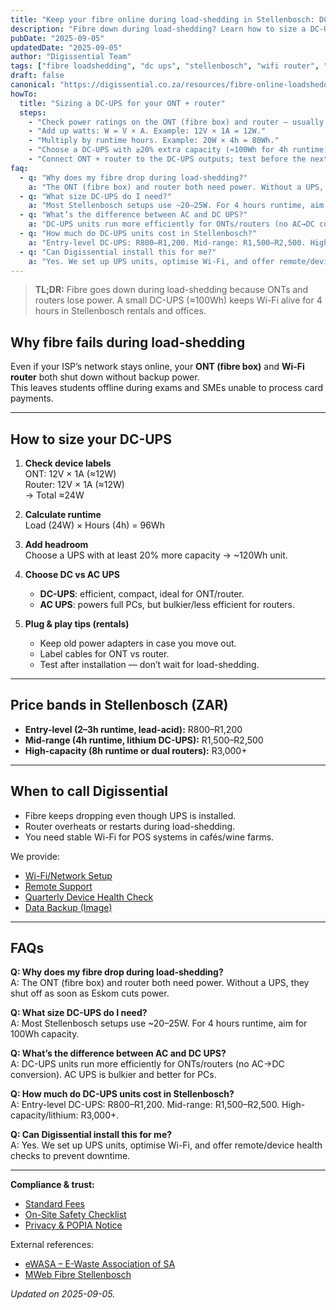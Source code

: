 ```yaml
---
title: "Keep your fibre online during load-shedding in Stellenbosch: DC-UPS sizing guide"
description: "Fibre down during load-shedding? Learn how to size a DC-UPS for your ONT + router, keep Wi-Fi running, and avoid downtime in Stellenbosch."
pubDate: "2025-09-05"
updatedDate: "2025-09-05"
author: "Digissential Team"
tags: ["fibre loadshedding", "dc ups", "stellenbosch", "wifi router", "backup power"]
draft: false
canonical: "https://digissential.co.za/resources/fibre-online-loadshedding-stellenbosch-dc-ups/"
howTo:
  title: "Sizing a DC-UPS for your ONT + router"
  steps:
    - "Check power ratings on the ONT (fibre box) and router — usually 6–12V at 1–2A each."
    - "Add up watts: W = V × A. Example: 12V × 1A = 12W."
    - "Multiply by runtime hours. Example: 20W × 4h = 80Wh."
    - "Choose a DC-UPS with ≥20% extra capacity (≈100Wh for 4h runtime)."
    - "Connect ONT + router to the DC-UPS outputs; test before the next load-shedding slot."
faq:
  - q: "Why does my fibre drop during load-shedding?"
    a: "The ONT (fibre box) and router both need power. Without a UPS, they shut off as soon as Eskom cuts power."
  - q: "What size DC-UPS do I need?"
    a: "Most Stellenbosch setups use ~20–25W. For 4 hours runtime, aim for 100Wh capacity."
  - q: "What’s the difference between AC and DC UPS?"
    a: "DC-UPS units run more efficiently for ONTs/routers (no AC→DC conversion). AC UPS is bulkier and better for PCs."
  - q: "How much do DC-UPS units cost in Stellenbosch?"
    a: "Entry-level DC-UPS: R800–R1,200. Mid-range: R1,500–R2,500. High-capacity/lithium: R3,000+."
  - q: "Can Digissential install this for me?"
    a: "Yes. We set up UPS units, optimise Wi-Fi, and offer remote/device health checks to prevent downtime."
---
```


> **TL;DR:** Fibre goes down during load-shedding because ONTs and routers lose power. A small DC-UPS (≈100Wh) keeps Wi-Fi alive for 4 hours in Stellenbosch rentals and offices.

## Why fibre fails during load-shedding

Even if your ISP’s network stays online, your **ONT (fibre box)** and **Wi-Fi router** both shut down without backup power.  
This leaves students offline during exams and SMEs unable to process card payments.

---

## How to size your DC-UPS

1. **Check device labels**  
   ONT: 12V × 1A (≈12W)  
   Router: 12V × 1A (≈12W)  
   → Total ≈24W  

2. **Calculate runtime**  
   Load (24W) × Hours (4h) = 96Wh  

3. **Add headroom**  
   Choose a UPS with at least 20% more capacity → ~120Wh unit.  

4. **Choose DC vs AC UPS**  
   - **DC-UPS**: efficient, compact, ideal for ONT/router.  
   - **AC UPS**: powers full PCs, but bulkier/less efficient for routers.  

5. **Plug & play tips (rentals)**  
   - Keep old power adapters in case you move out.  
   - Label cables for ONT vs router.  
   - Test after installation — don’t wait for load-shedding.  

---

## Price bands in Stellenbosch (ZAR)

- **Entry-level (2–3h runtime, lead-acid):** R800–R1,200  
- **Mid-range (4h runtime, lithium DC-UPS):** R1,500–R2,500  
- **High-capacity (8h runtime or dual routers):** R3,000+  

---

## When to call Digissential

- Fibre keeps dropping even though UPS is installed.  
- Router overheats or restarts during load-shedding.  
- You need stable Wi-Fi for POS systems in cafés/wine farms.  

We provide:  
- [Wi-Fi/Network Setup](/services/wifi-network-setup/)  
- [Remote Support](/services/remote-support-setup/)  
- [Quarterly Device Health Check](/services/device-health-check/)  
- [Data Backup (Image)](/services/data-backup-recovery/)  

---

## FAQs

**Q: Why does my fibre drop during load-shedding?**  
A: The ONT (fibre box) and router both need power. Without a UPS, they shut off as soon as Eskom cuts power.

**Q: What size DC-UPS do I need?**  
A: Most Stellenbosch setups use ~20–25W. For 4 hours runtime, aim for 100Wh capacity.

**Q: What’s the difference between AC and DC UPS?**  
A: DC-UPS units run more efficiently for ONTs/routers (no AC→DC conversion). AC UPS is bulkier and better for PCs.

**Q: How much do DC-UPS units cost in Stellenbosch?**  
A: Entry-level DC-UPS: R800–R1,200. Mid-range: R1,500–R2,500. High-capacity/lithium: R3,000+.

**Q: Can Digissential install this for me?**  
A: Yes. We set up UPS units, optimise Wi-Fi, and offer remote/device health checks to prevent downtime.

---

**Compliance & trust:**  
- [Standard Fees](/legal/standard-fees/)  
- [On-Site Safety Checklist](/legal/on-site-safety-checklist/)  
- [Privacy & POPIA Notice](/legal/privacy-popia-processing-notice/)  

External references:  
- [eWASA – E-Waste Association of SA](https://ewasa.org/)  
- [MWeb Fibre Stellenbosch](https://www.mweb.co.za/)  

*Updated on 2025-09-05.*
